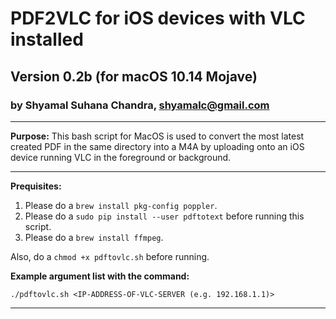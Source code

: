 # PDF2VLC for iOS devices with VLC installed
## Version 0.2b (for macOS 10.14 Mojave)
### by Shyamal Suhana Chandra, shyamalc@gmail.com

-----------

**Purpose:** This bash script for MacOS is used to convert the most latest created PDF in the same directory into a M4A by uploading onto an iOS device running VLC in the foreground or background.

-----------

**Prequisites:** 

1. Please do a `brew install pkg-config poppler`.
2. Please do a `sudo pip install --user pdftotext` before running this script.
3. Please do a `brew install ffmpeg`.

Also, do a `chmod +x pdftovlc.sh` before running.

**Example argument list with the command:**

`./pdftovlc.sh <IP-ADDRESS-OF-VLC-SERVER (e.g. 192.168.1.1)>`

-----------


